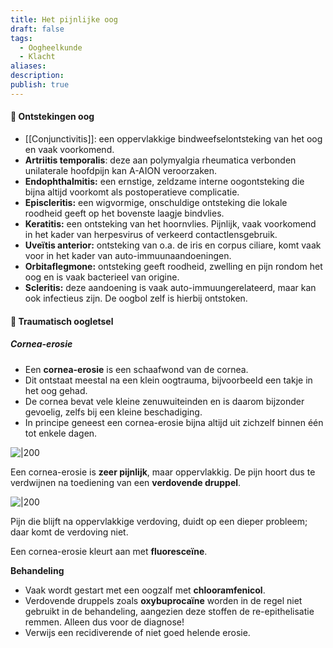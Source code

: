 ```yaml
---
title: Het pijnlijke oog
draft: false
tags:
  - Oogheelkunde
  - Klacht
aliases: 
description: 
publish: true
---
```



#### 🦠 Ontstekingen oog

- [[Conjunctivitis]]: een oppervlakkige bindweefselontsteking van het oog en vaak voorkomend.
- **Artriitis temporalis**: deze aan polymyalgia rheumatica verbonden unilaterale hoofdpijn kan A-AION veroorzaken.
- **Endophthalmitis:** een ernstige, zeldzame interne oogontsteking die bijna altijd voorkomt als postoperatieve complicatie.
- **Episcleritis:** een wigvormige, onschuldige ontsteking die lokale roodheid geeft op het bovenste laagje bindvlies.
- **Keratitis:** een ontsteking van het hoornvlies. Pijnlijk, vaak voorkomend in het kader van herpesvirus of verkeerd contactlensgebruik.
- **Uveïtis anterior:** ontsteking van o.a. de iris en corpus ciliare, komt vaak voor in het kader van auto-immuunaandoeningen.
- **Orbitaflegmone:** ontsteking geeft roodheid, zwelling en pijn rondom het oog en is vaak bacterieel van origine.
- **Scleritis:** deze aandoening is vaak auto-immuungerelateerd, maar kan ook infectieus zijn. De oogbol zelf is hierbij ontstoken.

#### 🧰 Traumatisch oogletsel
##### Cornea-erosie
- Een **cornea-erosie** is een schaafwond van de cornea.
- Dit ontstaat meestal na een klein oogtrauma, bijvoorbeeld een takje in het oog gehad.
- De cornea bevat vele kleine zenuwuiteinden en is daarom bijzonder gevoelig, zelfs bij een kleine beschadiging.
- In principe geneest een cornea-erosie bijna altijd uit zichzelf binnen één tot enkele dagen.

![|200](https://i.imgur.com/S74EghY.png)

Een cornea-erosie is **zeer pijnlijk**, maar oppervlakkig. De pijn hoort dus te verdwijnen na toediening van een **verdovende druppel**.

![|200](https://i.imgur.com/gjUyMfX.png)

Pijn die blijft na oppervlakkige verdoving, duidt op een dieper probleem; daar komt de verdoving niet.

Een cornea-erosie kleurt aan met **fluoresceïne**.

**Behandeling**
- Vaak wordt gestart met een oogzalf met **chlooramfenicol**.
- Verdovende druppels zoals **oxybuprocaïne** worden in de regel niet gebruikt in de behandeling, aangezien deze stoffen de re-epithelisatie remmen. Alleen dus voor de diagnose!
- Verwijs een recidiverende of niet goed helende erosie.
